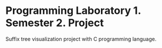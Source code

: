 # Programming Laboratory 1. Semester 2. Project

Suffix tree visualization project with C programming language.
